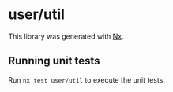 # user/util

This library was generated with [Nx](https://nx.dev).

## Running unit tests

Run `nx test user/util` to execute the unit tests.
